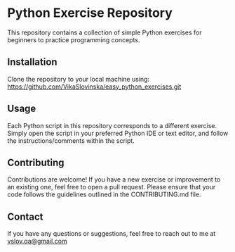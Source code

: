 # Python Exercise Repository

This repository contains a collection of simple Python exercises for beginners to practice programming concepts.

## Installation

Clone the repository to your local machine using:
https://github.com/VikaSlovinska/easy_python_exercises.git


## Usage

Each Python script in this repository corresponds to a different exercise. Simply open the script in your preferred Python IDE or text editor, and follow the instructions/comments within the script.


## Contributing

Contributions are welcome! If you have a new exercise or improvement to an existing one, feel free to open a pull request. Please ensure that your code follows the guidelines outlined in the CONTRIBUTING.md file.

## Contact

If you have any questions or suggestions, feel free to reach out to me at vslov.qa@gmail.com
